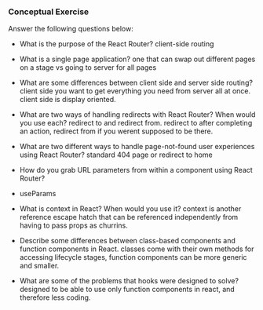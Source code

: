 ### Conceptual Exercise

Answer the following questions below:

- What is the purpose of the React Router? client-side routing

- What is a single page application? one that can swap out different pages on a stage vs going to server for all pages

- What are some differences between client side and server side routing? client side you want to get everything you need from server all at once. client side is display oriented.

- What are two ways of handling redirects with React Router? When would you use each? redirect to and redirect from.  redirect to after completing an action, redirect from if you werent supposed to be there.

- What are two different ways to handle page-not-found user experiences using React Router? standard 404 page or redirect to home

- How do you grab URL parameters from within a component using React Router?
- useParams

- What is context in React? When would you use it? context is another reference escape hatch that can be referenced independently from having to pass props as churrins.

- Describe some differences between class-based components and function
  components in React. classes come with their own methods for accessing lifecycle stages, function components can be more generic and smaller.

- What are some of the problems that hooks were designed to solve? designed to be able to use only function components in react, and therefore less coding.